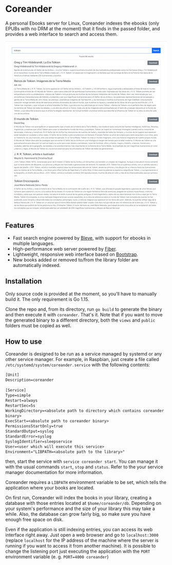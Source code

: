 # Coreander
A personal Ebooks server for Linux, Coreander indexes the ebooks (only EPUBs with no DRM at the moment) that it finds in the passed folder, and provides a web interface to search and access them.

![Coreander screenshot](screenshot.png)

## Features
* Fast search engine powered by [Bleve](https://github.com/blevesearch/bleve), with support for ebooks in multiple languages.
* High-performance web server powered by [Fiber](https://github.com/gofiber/fiber).
* Lightweight, responsive web interface based on [Bootstrap](https://getbootstrap.com/).
* New books added or removed to/from the library folder are automatically indexed.

## Installation
Only source code is provided at the moment, so you'll have to manually build it. The only requirement is Go 1.15.

Clone the repo and, from its directory, run `go build` to generate the binary and then execute it with `coreander`. That's it. Note that if you want to move the generated binary to a different directory, both the `views` and `public` folders must be copied as well.

## How to use
Coreander is designed to be run as a service managed by systemd or any other service manager. For example, in Raspbian, just create a file called `/etc/systemd/system/coreander.service` with the following contents:

```
[Unit]
Description=coreander

[Service]
Type=simple
Restart=always
RestartSec=5s
WorkingDirectory=<absolute path to directory which contains coreander binary>
ExecStart=<absolute path to coreander binary>
PermissionsStartOnly=true
StandardOutput=syslog
StandardError=syslog
SyslogIdentifier=sleepservice
User=<user which will execute this service>
Environment="LIBPATH=<absolute path to the library>"

```

then, start the service with `service coreander start`. You can manage it with the usual commands `start`, `stop` and `status`. Refer to the your service manager documentation for more information.

Coreander requires a `LIBPATH` environment variable to be set, which tells the application where your books are located.

On first run, Coreander will index the books in your library, creating a database with those entries located at `$home/coreander/db`. Depending on your system's performance and the size of your library this may take a while. Also, the database can grow fairly big, so make sure you have enough free space on disk.

Even if the application is still indexing entries, you can access its web interface right away. Just open a web browser and go to `localhost:3000` (replace `localhost` for the IP address of the machine where the server is running if you want to access it from another machine). It is possible to change the listening port just executing the application with the `PORT` environment variable (e. g. `PORT=4000 coreander`) 